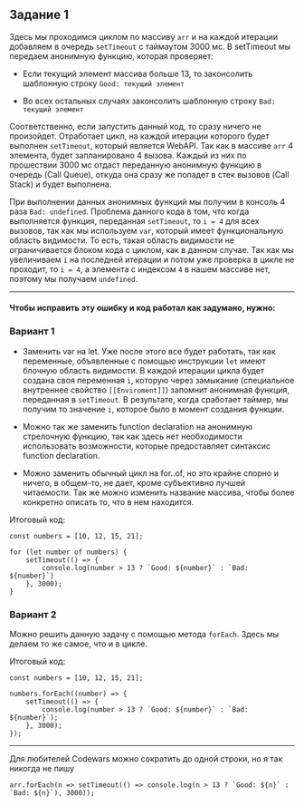 ## Задание 1

Здесь мы проходимся циклом по массиву `arr` и на каждой итерации добавляем в очередь `setTimeout` с таймаутом 3000 мс. В setTimeout мы передаем анонимную функцию, которая проверяет:

* Если текущий элемент массива больше 13, то законсолить шаблонную строку `Good: текущий элемент`

* Во всех остальных случаях законсолить шаблонную строку `Bad: текущий элемент`

Соответственно, если запустить данный код, то сразу ничего не произойдет. Отработает цикл, на каждой итерации которого будет выполнен `setTimeout`, который является WebAPI. Так как в массиве `arr` 4 элемента, будет запланировано 4 вызова. Каждый из них по прошествии 3000 мс отдаст переданную анонимную функцию в очередь (Call Queue), откуда она сразу же попадет в стек вызовов (Call Stack) и будет выполнена.

При выполнении данных анонимных функций мы получим в консоль 4 раза `Bad: undefined`. Проблема данного кода в том, что когда выполняется функция, переданная `setTimeout`, то `i = 4` для всех вызовов, так как мы используем `var`, который имеет функциональную область видимости. То есть, такая область видимости не ограничивается блоком кода с циклом, как в данном случае. Так как мы увеличиваем `i` на последней итерации и потом уже проверка в цикле не проходит, то `i = 4`, а элемента с индексом `4` в нашем массиве нет, поэтому мы получаем `undefined`.

---

#### Чтобы исправить эту ошибку и код работал как задумано, нужно:

### Вариант 1

* Заменить var на let. Уже после этого все будет работать, так как переменные, объявленные с помощью инструкции `let` имеют блочную область видимости. В каждой итерации цикла будет создана своя переменная `i`, которую через замыкание (специальное внутреннее свойство `[[Enviroment]]`) запомнит анонимная функция, переданная в `setTimeout`. В результате, когда сработает таймер, мы получим то значение `i`, которое было в момент создания функции.

* Можно так же заменить function declaration на анонимную стрелочную функцию, так как здесь нет необходимости использовать возможности, которые предоставляет синтаксис function declaration.

* Можно заменить обычный цикл на for..of, но это крайне спорно и ничего, в общем-то, не дает, кроме субъективно лучшей читаемости. Так же можно изменить название массива, чтобы более конкретно описать то, что в нем находится.

Итоговый код:

```
const numbers = [10, 12, 15, 21];

for (let number of numbers) {
    setTimeout(() => {
        console.log(number > 13 ? `Good: ${number}` : `Bad: ${number}`)
    }, 3000);
}
```



### Вариант 2

Можно решить данную задачу с помощью метода `forEach`. Здесь мы делаем то же самое, что и в цикле.

Итоговый код:

```
const numbers = [10, 12, 15, 21];

numbers.forEach((number) => {
    setTimeout(() => {
        console.log(number > 13 ? `Good: ${number}` : `Bad: ${number}`);
    }, 3000);
});
```

---

Для любителей Codewars можно сократить до одной строки, но я так никогда не пишу

```
arr.forEach(n => setTimeout(() => console.log(n > 13 ? `Good: ${n}` : `Bad: ${n}`), 3000));
```
